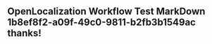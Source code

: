 <properties
ms.topic="hero-topic"
ms.test1="hero-topic"
ms.test2="test"/>


## OpenLocalization Workflow Test MarkDown 1b8ef8f2-a09f-49c0-9811-b2fb3b1549ac thanks!



<!--HONumber=Aug16_HO5-->


